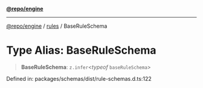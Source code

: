 [**@repo/engine**](../../README.md)

***

[@repo/engine](../../modules.md) / [rules](../README.md) / BaseRuleSchema

# Type Alias: BaseRuleSchema

> **BaseRuleSchema**: `z.infer`\<*typeof* `baseRuleSchema`\>

Defined in: packages/schemas/dist/rule-schemas.d.ts:122
